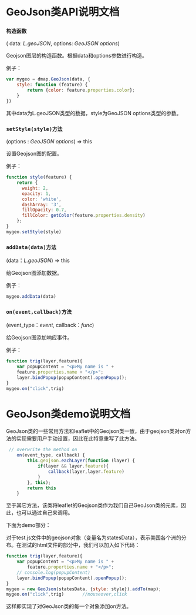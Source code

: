 # GeoJson类API说明文档
### `构造函数`
( data: *L.geoJSON*, options: *GeoJSON options*)

Geojson图层的构造函数。根据data和options参数进行构造。

例子：

```javascript
var mygeo = dmap.GeoJson(data, {
    style: function (feature) {
        return {color: feature.properties.color};
    }
})
```
其中data为L.geoJSON类型的数据，style为GeoJSON options类型的参数。

### `setStyle(style)方法`

(options : *GeoJSON options*) => this

设置Geojson图的配置。

例子：

```javascript
function style(feature) {
    return {
      weight: 2,
      opacity: 1,
      color: 'white',
      dashArray: '3',
      fillOpacity: 0.7,
      fillColor: getColor(feature.properties.density)
    };
}
mygeo.setStyle(style)
```

### `addData(data)方法`

(data：*L.geoJSON*) => this

给Geojson图添加数据。

例子：

```javascript
mygeo.addData(data)
```

### `on(event,callback)方法`

(event_type：*event*, callback：*func*)

给Geojson图添加响应事件。

例子：

```javascript
function trig(layer,feature){
    var popupContent = "<p>My name is " +
    feature.properties.name + "</p>";
    layer.bindPopup(popupContent).openPopup();
}
mygeo.on("click",trig)
```





# GeoJson类demo说明文档

GeoJson类的一些常用方法和leaflet中的Geojson类一致，由于geojson类对on方法的实现需要用户手动设置，因此在此特意重写了此方法。

```javascript
 // overwrite the method on
    on(event_type, callback) {
        this.geojson.eachLayer(function (layer) {
            if(layer && layer.feature){
                callback(layer,layer.feature)
            }
        }, this);
        return this
    }
```

至于其它方法，该类将leaflet的Geojson类作为我们自己GeoJson类的元素，因此，也可以通过自己来调用。

下面为demo部分：

对于test.js文件中的geojson对象（变量名为statesData），表示美国各个洲的分布。在测试的html文件的<body>部分中，我们可以加入如下代码：

```javascript
function trig(layer,feature){
    var popupContent = "<p>My name is " +
        feature.properties.name + "</p>";
    // console.log(popupContent)
    layer.bindPopup(popupContent).openPopup();
}
mygeo = new GeoJson(statesData, {style: style}).addTo(map);
mygeo.on("click",trig)       //mouseover,click
```

这样即实现了对GeoJson类的每一个对象添加on方法。